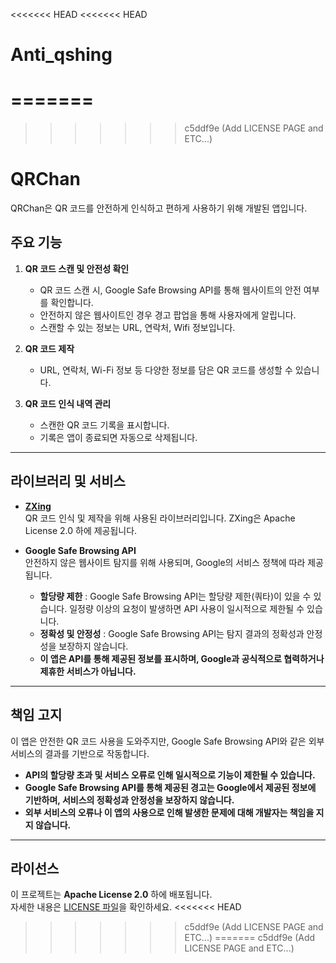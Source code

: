 <<<<<<< HEAD
<<<<<<< HEAD
# Anti_qshing
=======
=======
>>>>>>> c5ddf9e (Add LICENSE PAGE and ETC...)
# QRChan

QRChan은 QR 코드를 안전하게 인식하고 편하게 사용하기 위해 개발된 앱입니다.

## 주요 기능

1. **QR 코드 스캔 및 안전성 확인**  
   - QR 코드 스캔 시, Google Safe Browsing API를 통해 웹사이트의 안전 여부를 확인합니다.  
   - 안전하지 않은 웹사이트인 경우 경고 팝업을 통해 사용자에게 알립니다.  
   - 스캔할 수 있는 정보는 URL, 연락처, Wifi 정보입니다.  

2. **QR 코드 제작**  
   - URL, 연락처, Wi-Fi 정보 등 다양한 정보를 담은 QR 코드를 생성할 수 있습니다.  

3. **QR 코드 인식 내역 관리**  
   - 스캔한 QR 코드 기록을 표시합니다.  
   - 기록은 앱이 종료되면 자동으로 삭제됩니다.  

---

## 라이브러리 및 서비스

- **[ZXing](https://github.com/zxing/zxing)**  
  QR 코드 인식 및 제작을 위해 사용된 라이브러리입니다. ZXing은 Apache License 2.0 하에 제공됩니다.  

- **Google Safe Browsing API**  
  안전하지 않은 웹사이트 탐지를 위해 사용되며, Google의 서비스 정책에 따라 제공됩니다.  
  - **할당량 제한** : Google Safe Browsing API는 할당량 제한(쿼타)이 있을 수 있습니다. 일정량 이상의 요청이 발생하면 API 사용이 일시적으로 제한될 수 있습니다.  
  - **정확성 및 안정성** : Google Safe Browsing API는 탐지 결과의 정확성과 안정성을 보장하지 않습니다.  
  - **이 앱은 API를 통해 제공된 정보를 표시하며, Google과 공식적으로 협력하거나 제휴한 서비스가 아닙니다.**
  

---

## 책임 고지

이 앱은 안전한 QR 코드 사용을 도와주지만, Google Safe Browsing API와 같은 외부 서비스의 결과를 기반으로 작동합니다.  
- **API의 할당량 초과 및 서비스 오류로 인해 일시적으로 기능이 제한될 수 있습니다.**  
- **Google Safe Browsing API를 통해 제공된 경고는 Google에서 제공된 정보에 기반하며, 서비스의 정확성과 안정성을 보장하지 않습니다.**  
- **외부 서비스의 오류나 이 앱의 사용으로 인해 발생한 문제에 대해 개발자는 책임을 지지 않습니다.**  

---

## 라이선스

이 프로젝트는 **Apache License 2.0** 하에 배포됩니다.  
자세한 내용은 [LICENSE 파일](./LICENSE)을 확인하세요.
<<<<<<< HEAD
>>>>>>> c5ddf9e (Add LICENSE PAGE and ETC...)
=======
>>>>>>> c5ddf9e (Add LICENSE PAGE and ETC...)

